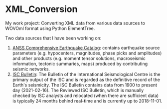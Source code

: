 # XML_Conversion

My work project: Converting XML data from various data sources to WOVOml format using Python ElementTree.

Two data sources that I have been working on:
1. [ANSS Comprehensive Earthquake Catalog](https://earthquake.usgs.gov/data/comcat/): contains earthquake source parameters (e.g. hypocenters, magnitudes, phase picks and amplitudes) and other products (e.g. moment tensor solutions, macroseismic information, tectonic summaries, maps) produced by contributing seismic networks.
2. [ISC Bulletin](http://www.isc.ac.uk/iscbulletin/search/catalogue/): The Bulletin of the International Seismological Centre is the primary output of the ISC and is regarded as the definitive record of the Earth's seismicity. The ISC Bulletin contains data from 1900 to present day (2021-02-16). The Reviewed ISC Bulletin, which is manually checked by ISC analysts and relocated (when there are sufficient data) is typically 24 months behind real-time and is currently up to 2018-11-01.
